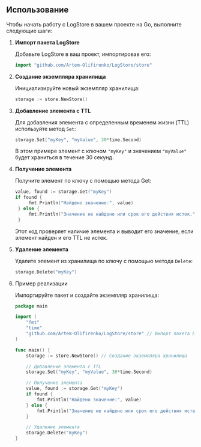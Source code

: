 ## Использование

Чтобы начать работу с LogStore в вашем проекте на Go, выполните следующие шаги:

1. **Импорт пакета LogStore**

   Добавьте LogStore в ваш проект, импортировав его:

   ```go
   import "github.com/Artem-Olifirenko/LogStore/store"
   ```
2. **Создание экземпляра хранилища**

   Инициализируйте новый экземпляр хранилища:

   ```go
   storage := store.NewStore()
   ```
3. **Добавление элемента с TTL**

   Для добавления элемента с определенным временем жизни (TTL) используйте метод `Set`:

    ```go
   storage.Set("myKey", "myValue", 30*time.Second)
   ```
    
   В этом примере элемент с ключом `"myKey"` и значением `"myValue"` будет храниться в течение 30 секунд.

4. **Получение элемента**

   Получите элемент по ключу с помощью метода Get:

   ```go
   value, found := storage.Get("myKey")
   if found {
        fmt.Println("Найдено значение:", value)
    } else {
        fmt.Println("Значение не найдено или срок его действия истек.")
    }
   ```

   Этот код проверяет наличие элемента и выводит его значение, если элемент найден и его TTL не истек.
   
5. **Удаление элемента**

   Удалите элемент из хранилища по ключу с помощью метода `Delete`:

   ```go
   storage.Delete("myKey")
   ```

6. Пример реализации

   Импортируйте пакет и создайте экземпляр хранилища:

    ```go
    package main
    
    import (
        "fmt"
        "time"
        "github.com/Artem-Olifirenko/LogStore/store" // Импорт пакета LogStore
    )
    
    func main() {
        storage := store.NewStore() // Создание экземпляра хранилища
    
        // Добавление элемента с TTL
        storage.Set("myKey", "myValue", 30*time.Second)
    
        // Получение элемента
        value, found := storage.Get("myKey")
        if found {
            fmt.Println("Найдено значение:", value)
        } else {
            fmt.Println("Значение не найдено или срок его действия истек.")
        }
    
        // Удаление элемента
        storage.Delete("myKey")
    }

